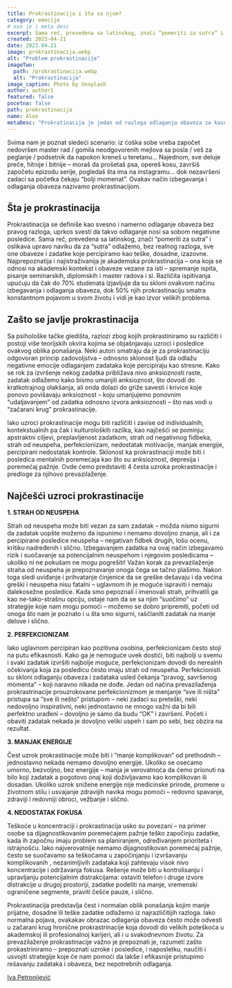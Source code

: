 ```yaml
---
title: Prokrastinacija i šta sa njom?
category: emocije
# ovo je i meta desc
excerpt: Sama reč, prevedena sa latinskog, znači “pomeriti za sutra” i oslikava upravo naviku da za “sutra” odlažemo...
created: 2023-04-21
date: 2023.04.21
image: prokrastinacija.webp
alt: "Problem prokrastinacije"
imageTwo:
  path: /prokrastinacija.webp
  alt: "Prokrastinacija"
image_caption: Photo by Unsplash
author: author1
featured: false
pocetna: false
path: prokrastinacija
name: Aloo
metaDesc: "Prokratinacija je jedan od razloga odlaganja obaveza za kasnije. Šta su najčešći uzroci prokrasttinacije i zbog čega se javlja. Kako da joj se suprtostavimo i kako da je savladamo."
---
```


Svima nam je poznat sledeći scenario: iz ćoška sobe vreba započet nedovršen master rad / gomila neodgovorenih mejlova sa posla / veš za peglanje / podsetnik da napokon kreneš u teretanu… Najednom, sve deluje preče, hitnije i bitnije – moraš da prošetaš psa, opereš kosu, završiš započetu epizodu serije, pogledaš šta ima na instagramu… dok nezavršeni zadaci sa početka čekaju “bolji momenat”.  Ovakav način izbegavanja i odlaganja obaveza nazivamo prokrastinacijom. 

## Šta je prokrastinacija

Prokrastinacija se definiše kao svesno i namerno odlaganje obaveza bez pravog razloga, uprkos svesti da takvo odlaganje nosi sa sobom negativne posledice. Sama reč, prevedena sa latinskog, znači “pomeriti za sutra” i oslikava upravo naviku da za “sutra” odlažemo, bez realnog razloga, sve one obaveze i zadatke koje percipiramo kao teške, dosadne, izazovne.	Najprepoznatija i najistraživanija je akademska prokrastinacija – ona koja se odnosi na akademski kontekst i obaveze vezane za isti – spremanje ispita, pisanje seminarskih, diplomskih i master radova i sl. Različita ispitivanja upućuju da čak do 70% studenata izjavljuje da su skloni ovakvom načinu izbegavanja i odlaganja obaveza, dok 50% njih prokrastinaciju smatra konstantnom pojavom u svom životu i vidi je kao izvor velikih problema.

## Zašto se javlje prokrastinacija

Sa psihološke tačke gledišta, razlozi zbog kojih prokrastiniramo su različiti i postoji više teorijskih okvira kojima se objašnjavaju uzroci i posledice ovakvog oblika ponašanja. Neki autori smatraju da je za prokrastinaciju odgovoran princip zadovoljstva – odnosno sklonost ljudi da odlažu negativne emocije odlaganjem zadataka koje percipiraju kao stresne. Kako se rok za izvršenje nekog zadatka približava nivo anksioznosti raste, zadatak odlažemo kako bismo umanjili anksioznost, što dovodi do kratkotrajnog olakšanja, ali onda dolazi do griže savesti i krivice koje ponovo povišavaju anksioznost – koju umanjujemo ponovnim “udaljavanjem” od zadatka odnosno izvora anksioznosti – što nas vodi u “začarani krug” prokrastinacije. 

Iako uzroci prokrastinacije mogu biti različiti i zavise od individualnih, kontekstualnih pa čak i kulturoloških razlika, kao najčešći se pominju: apstraktni ciljevi, preplavljenost zadatkom, strah od negativnog fidbeka, strah od neuspeha, perfekcionizam, nedostatak motivacije, manjak energije, percipirani nedostatak kontrole. Sklonost ka prokrastinaciji može 
biti i posledica mentalnih poremećaja kao što su anksioznost, depresija i poremećaj pažnje. Ovde ćemo predstaviti 4 česta uzroka prokrastinacije i predloge za njihovo prevazilaženje.

## Najčešći uzroci prokrastinacije

**1. STRAH OD NEUSPEHA**

Strah od neuspeha može biti vezan za sam zadatak – možda nismo sigurni da zadatak uopšte možemo da ispunimo i nemamo dovoljno znanja, ali i za percipirane posledice neuspeha – negativan fidbek drugih, lošu ocenu, kritiku nadređenih i slično. Izbegavanjem zadatka na ovaj način izbegavamo rizik i suočavanje sa potencijalnim neuspehom i njegovim posledicama – ukoliko ni ne pokušam ne mogu pogrešiti! Važan korak za prevazilaženje straha od neuspeha je prepoznavanje onoga čega se tačno plašimo. Nakon toga sledi uviđanje i prihvatanje činjenice da se greške dešavaju i da većina greški i neuspeha nisu fatalni – uglavnom ih je moguće ispraviti i nemaju dalekosežne posledice. Kada smo pepoznali i imenovali strah, prihvatili ga kao ne-tako-strašnu opciju, ostaje nam da se sa njim “suočimo” uz strategije koje nam mogu pomoći – možemo se dobro pripremiti, početi od onoga što nam je poznato i u šta smo sigurni, raščlaniti zadatak na manje delove i slično.

**2.	PERFEKCIONIZAM**

Iako uglavnom percipiran kao pozitivna osobina, perfekcionizam često stoji na putu efikasnosti. Kako ga je nemoguće uvek dostići, biti najbolji u svemu i svaki zadatak izvršiti najbolje moguće, perfekcionizam dovodi do nerealnh očekivanja koja za posledicu često imaju strah od neuspeha. Perfekcionisti su skloni odlaganju obaveza i zadataka usled čekanja “pravog, savršenog momenta” – koji naravno nikada ne dođe. Jedan od načina prevazilaženja prokrastrinacije prouzrokovane perfekcionizmom je menjanje “sve ili ništa” pristupa sa “sve ili nešto” pristupom – neki zadaci su preteški, neki nedovoljno inspirativni, neki jednostavno ne mnogo važni da bi bili perfektno urađeni – dovoljno je samo da budu “OK” i završeni. Početi i obaviti zadatak nekada je dovoljno veliki uspeh i sam po sebi, bez obzira na rezultat.

**3.	MANJAK ENERGIJE**

Čest uzrok prokrastinacije može biti i “manje komplikovan” od prethodnih – jednostavno nekada nemamo dovoljno energije. Ukoliko se osećamo umorno, bezvoljno, bez energije – manja je verovatnoća da ćemo prionuti na bilo koji zadatak a pogotovo onaj koji doživljavamo kao komplikovan ili dosadan. Ukoliko uzrok snižene energije nije medicinske prirode, promene u životnom stilu i usvajanje zdravijih navika mogu pomoći – redovno spavanje, zdraviji i redovniji obroci, vežbanje i slično.

**4.	NEDOSTATAK FOKUSA**

Teškoće u koncentraciji i prokrastinacija usko su povezani – na primer osobe sa dijagnostikovanim poremećajem pažnje teško započinju zadatke, kada ih započnu imaju problem sa planiranjem, određivanjem prioriteta i istrajnošću. Iako najverovatnije nemamo  dijagnostikovan poremećaj pažnje, često se suočavamo sa teškoćama u započinjanju i izvršavanju komplikovanih , nezanimljivih zadataka koji zahtevaju visok nivo koncentracije i održavanja fokusa. Rešenje može biti u kontrolisanju i upravljanju potencijalnim distrakcijama: ostaviti telefon i druge izvore distrakcije u drugoj prostoriji, zadatke podeliti na manje, vremenski ograničene segmente, praviti češće pauze, i slično.

Prokrastinacija predstavlja čest i normalan oblik ponašanja kojim manje prijatne, dosadne ili teške zadatke odlažemo iz najrazličitijih razloga. Iako normalna pojava, ovakakav obrazac odlaganja obaveza često može odvesti u začarani krug hronične prokrastrinacije koja dovodi do velikih poteškoća u akademskoj ili profesionalnoj karijeri, ali i u svakodnevnom životu. Za prevazilaženje prokrastinacije važno je prepoznati je, razumeti zašto prokastriniramo – prepoznati uzroke i posledice, i naposletku, naučiti i usvojiti strategije koje će nam pomoći da lakše i efikasnije pristupimo rešavanju zadataka i obaveza, bez nepotrebnih odlaganja.

[Iva Petronijević](https://www.linkedin.com/in/iva-petronijevi%C4%87-981630153/)
